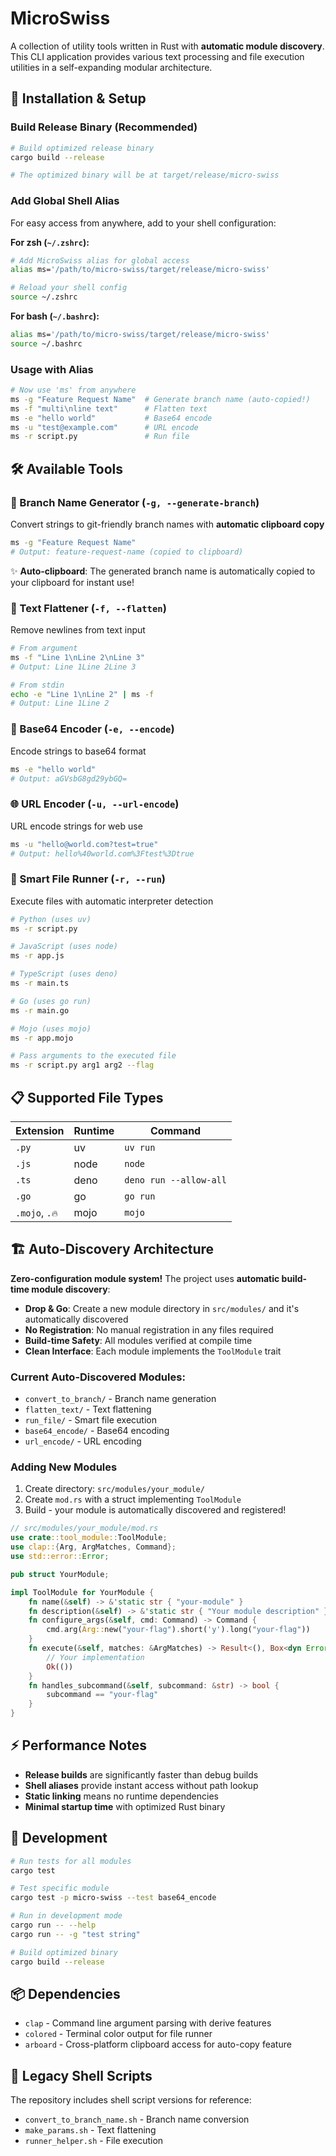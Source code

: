 # MicroSwiss

A collection of utility tools written in Rust with **automatic module discovery**. This CLI application provides various text processing and file execution utilities in a self-expanding modular architecture.

## 🚀 Installation & Setup

### Build Release Binary (Recommended)
```bash
# Build optimized release binary
cargo build --release

# The optimized binary will be at target/release/micro-swiss
```

### Add Global Shell Alias
For easy access from anywhere, add to your shell configuration:

**For zsh (`~/.zshrc`):**
```bash
# Add MicroSwiss alias for global access
alias ms='/path/to/micro-swiss/target/release/micro-swiss'

# Reload your shell config
source ~/.zshrc
```

**For bash (`~/.bashrc`):**
```bash
alias ms='/path/to/micro-swiss/target/release/micro-swiss'
source ~/.bashrc
```

### Usage with Alias
```bash
# Now use 'ms' from anywhere  
ms -g "Feature Request Name"  # Generate branch name (auto-copied!)
ms -f "multi\nline text"      # Flatten text
ms -e "hello world"           # Base64 encode
ms -u "test@example.com"      # URL encode
ms -r script.py               # Run file
```

## 🛠️ Available Tools

### 🌿 Branch Name Generator (`-g, --generate-branch`)
Convert strings to git-friendly branch names with **automatic clipboard copy**
```bash
ms -g "Feature Request Name"
# Output: feature-request-name (copied to clipboard)
```

✨ **Auto-clipboard**: The generated branch name is automatically copied to your clipboard for instant use!

### 📝 Text Flattener (`-f, --flatten`)  
Remove newlines from text input
```bash
# From argument
ms -f "Line 1\nLine 2\nLine 3"
# Output: Line 1Line 2Line 3

# From stdin
echo -e "Line 1\nLine 2" | ms -f
# Output: Line 1Line 2
```

### 🔐 Base64 Encoder (`-e, --encode`)
Encode strings to base64 format
```bash
ms -e "hello world"
# Output: aGVsbG8gd29ybGQ=
```

### 🌐 URL Encoder (`-u, --url-encode`)
URL encode strings for web use
```bash
ms -u "hello@world.com?test=true"
# Output: hello%40world.com%3Ftest%3Dtrue
```

### 🚀 Smart File Runner (`-r, --run`)
Execute files with automatic interpreter detection
```bash
# Python (uses uv)
ms -r script.py

# JavaScript (uses node)
ms -r app.js

# TypeScript (uses deno)  
ms -r main.ts

# Go (uses go run)
ms -r main.go

# Mojo (uses mojo)
ms -r app.mojo

# Pass arguments to the executed file
ms -r script.py arg1 arg2 --flag
```

## 📋 Supported File Types

| Extension | Runtime | Command |
|-----------|---------|---------|
| `.py` | uv | `uv run` |
| `.js` | node | `node` |
| `.ts` | deno | `deno run --allow-all` |
| `.go` | go | `go run` |
| `.mojo`, `.🔥` | mojo | `mojo` |

## 🏗️ Auto-Discovery Architecture

**Zero-configuration module system!** The project uses **automatic build-time module discovery**:

- **Drop & Go**: Create a new module directory in `src/modules/` and it's automatically discovered
- **No Registration**: No manual registration in any files required  
- **Build-time Safety**: All modules verified at compile time
- **Clean Interface**: Each module implements the `ToolModule` trait

### Current Auto-Discovered Modules:
- `convert_to_branch/` - Branch name generation
- `flatten_text/` - Text flattening
- `run_file/` - Smart file execution  
- `base64_encode/` - Base64 encoding
- `url_encode/` - URL encoding

### Adding New Modules
1. Create directory: `src/modules/your_module/`
2. Create `mod.rs` with a struct implementing `ToolModule`
3. Build - your module is automatically discovered and registered!

```rust
// src/modules/your_module/mod.rs
use crate::tool_module::ToolModule;
use clap::{Arg, ArgMatches, Command};
use std::error::Error;

pub struct YourModule;

impl ToolModule for YourModule {
    fn name(&self) -> &'static str { "your-module" }
    fn description(&self) -> &'static str { "Your module description" }
    fn configure_args(&self, cmd: Command) -> Command {
        cmd.arg(Arg::new("your-flag").short('y').long("your-flag"))
    }
    fn execute(&self, matches: &ArgMatches) -> Result<(), Box<dyn Error>> {
        // Your implementation
        Ok(())
    }
    fn handles_subcommand(&self, subcommand: &str) -> bool {
        subcommand == "your-flag"
    }
}
```

## ⚡ Performance Notes

- **Release builds** are significantly faster than debug builds
- **Shell aliases** provide instant access without path lookup
- **Static linking** means no runtime dependencies
- **Minimal startup time** with optimized Rust binary

## 🧪 Development

```bash
# Run tests for all modules
cargo test

# Test specific module
cargo test -p micro-swiss --test base64_encode

# Run in development mode
cargo run -- --help
cargo run -- -g "test string"

# Build optimized binary
cargo build --release
```

## 📦 Dependencies

- `clap` - Command line argument parsing with derive features
- `colored` - Terminal color output for file runner
- `arboard` - Cross-platform clipboard access for auto-copy feature

## 🔧 Legacy Shell Scripts

The repository includes shell script versions for reference:
- `convert_to_branch_name.sh` - Branch name conversion
- `make_params.sh` - Text flattening  
- `runner_helper.sh` - File execution